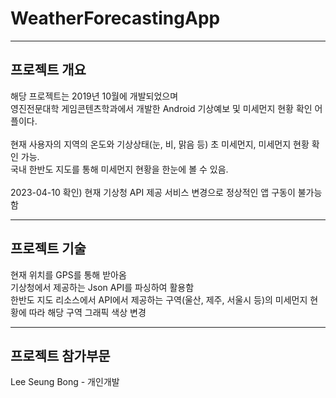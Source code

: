 # WeatherForecastingApp
-------------------
## 프로젝트 개요
해당 프로젝트는 2019년 10월에 개발되었으며 <br/>
영진전문대학 게임콘텐츠학과에서 개발한 Android 기상예보 및 미세먼지 현황 확인 어플이다. <br/>
 <br/>
현재 사용자의 지역의 온도와 기상상태(눈, 비, 맑음 등) 초 미세먼지, 미세먼지 현황 확인 가능. <br/>
국내 한반도 지도를 통해 미세먼지 현황을 한눈에 볼 수 있음. <br/>
 <br/>
2023-04-10 확인) 현재 기상청 API 제공 서비스 변경으로 정상적인 앱 구동이 불가능함

-------------------
## 프로젝트 기술
현재 위치를 GPS를 통해 받아옴 <br/>
기상청에서 제공하는 Json API를 파싱하여 활용함 <br/> 
한반도 지도 리소스에서 API에서 제공하는 구역(울산, 제주, 서울시 등)의 미세먼지 현황에 따라 해당 구역 그래픽 색상 변경 <br/> 

-------------------
## 프로젝트 참가부문
Lee Seung Bong  - 개인개발
